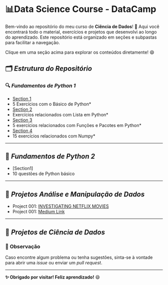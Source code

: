 # 📊**Data Science Course - DataCamp**

Bem-vindo ao repositório do meu curso de **Ciência de Dados**! 🚀 Aqui você encontrará todo o material, exercícios e projetos que desenvolvi ao longo do aprendizado. Este repositório está organizado em seções e subpastas para facilitar a navegação.

Clique em uma seção acima para explorar os conteúdos diretamente! 😄

## 🗂️ *Estrutura do Repositório*

### 🔍 *Fundamentos de Python 1*
- [Section 1](https://github.com/httpmarin2s/Data_Science_With_Python/tree/d3f7ab161f22138ccd01ea450b689ed1bcad5c90/Introduction%20to%20Python)
- 5 Exercícios com o Básico de Python*
- [Section 2](https://github.com/httpmarin2s/Data_Science_With_Python/tree/1401839d2b8fcee2f4f1dba2fa4d312d5564386e/Introduction%20to%20Python/Section%20002%20)  
- Exercícios relacionados com Lista em Python*
- [Section 3](https://github.com/httpmarin2s/Data_Science_With_Python/tree/ab1402590e9421b06f542c2a38f4451cfa56ad24/Introduction%20to%20Python/Section%20003)
- 5 exercícios relacionados com Funções e Pacotes em Python*
- [Section 4](https://github.com/httpmarin2s/Data_Science_With_Python/tree/44d8176539de0ca5c4d06392abf8c14b4ea84bb3/Introduction%20to%20Python/Section%20004%20)
-  15 exercícios relacionados com Numpy*

---

## 📂 *Fundamentos de Python 2*
- [Section1]
- 10 questões de Python básico 

---

## 🌟 *Projetos  Análise e Manipulação de Dados*
- Project 001: [INVESTIGATING NETFLIX MOVIES](https://github.com/httpmarin2s/Data_Science_With_Python/tree/efd4096ccfa2204f3b14bc132e94837a856d8eae/PROJECT%3A%20INVESTIGATING%20NETFLIX%20MOVIES%20)
- Project 001: [Medium Link]()

---

## 🌟 *Projetos de Ciência de Dados*

### 📢 **Observação**
Caso encontre algum problema ou tenha sugestões, sinta-se à vontade para abrir uma *issue* ou enviar um *pull request*.

---

**✨ Obrigado por visitar! 
Feliz aprendizado!** 😄
